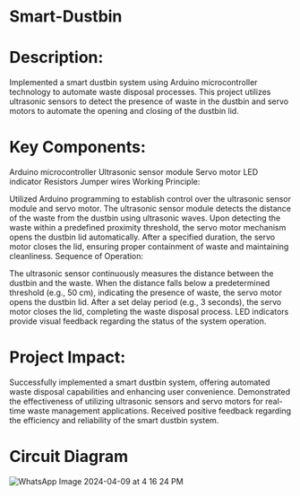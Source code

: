 # Smart-Dustbin

# Description:
Implemented a smart dustbin system using Arduino microcontroller technology to automate waste disposal processes. This project utilizes ultrasonic sensors to detect the presence of waste in the dustbin and servo motors to automate the opening and closing of the dustbin lid.

# Key Components:

Arduino microcontroller
Ultrasonic sensor module
Servo motor
LED indicator
Resistors
Jumper wires
Working Principle:

Utilized Arduino programming to establish control over the ultrasonic sensor module and servo motor.
The ultrasonic sensor module detects the distance of the waste from the dustbin using ultrasonic waves.
Upon detecting the waste within a predefined proximity threshold, the servo motor mechanism opens the dustbin lid automatically.
After a specified duration, the servo motor closes the lid, ensuring proper containment of waste and maintaining cleanliness.
Sequence of Operation:

The ultrasonic sensor continuously measures the distance between the dustbin and the waste.
When the distance falls below a predetermined threshold (e.g., 50 cm), indicating the presence of waste, the servo motor opens the dustbin lid.
After a set delay period (e.g., 3 seconds), the servo motor closes the lid, completing the waste disposal process.
LED indicators provide visual feedback regarding the status of the system operation.

# Project Impact:

Successfully implemented a smart dustbin system, offering automated waste disposal capabilities and enhancing user convenience.
Demonstrated the effectiveness of utilizing ultrasonic sensors and servo motors for real-time waste management applications.
Received positive feedback regarding the efficiency and reliability of the smart dustbin system.

# Circuit Diagram
![WhatsApp Image 2024-04-09 at 4 16 24 PM](https://github.com/chitrakshkardam/Smart-Dustbin/assets/117617336/1c02d987-f0c8-4a4f-96d3-e7bbe9c3e87f)
